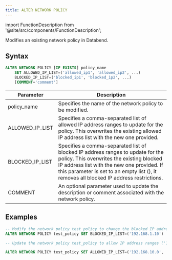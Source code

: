 ```yaml
---
title: ALTER NETWORK POLICY
---
```


import FunctionDescription from '@site/src/components/FunctionDescription';

<FunctionDescription description="Introduced or updated: v1.2.26"/>

Modifies an existing network policy in Databend. 

## Syntax

```sql
ALTER NETWORK POLICY [IF EXISTS] policy_name
    SET ALLOWED_IP_LIST=('allowed_ip1', 'allowed_ip2', ...)
    BLOCKED_IP_LIST=('blocked_ip1', 'blocked_ip2', ...)
    [COMMENT='comment']
```

| Parameter       	| Description                                                                                                                                                                                                                                                           	|
|-----------------	|-----------------------------------------------------------------------------------------------------------------------------------------------------------------------------------------------------------------------------------------------------------------------	|
| policy_name     	| Specifies the name of the network policy to be modified.                                                                                                                                                                                                              	|
| ALLOWED_IP_LIST 	| Specifies a comma-separated list of allowed IP address ranges to update for the policy. This overwrites the existing allowed IP address list with the new one provided.                                                                                               	|
| BLOCKED_IP_LIST 	| Specifies a comma-separated list of blocked IP address ranges to update for the policy. This overwrites the existing blocked IP address list with the new one provided. If this parameter is set to an empty list (), it removes all blocked IP address restrictions. 	|
| COMMENT         	| An optional parameter used to update the description or comment associated with the network policy.                                                                                                                                                                   	|

## Examples

```sql
-- Modify the network policy test_policy to change the blocked IP address list from ('192.168.1.99') to ('192.168.1.10'):
ALTER NETWORK POLICY test_policy SET BLOCKED_IP_LIST=('192.168.1.10')

-- Update the network policy test_policy to allow IP address ranges ('192.168.10.0', '192.168.20.0') and remove any blocked IP address restrictions. Also, change the comment to 'new comment':

ALTER NETWORK POLICY test_policy SET ALLOWED_IP_LIST=('192.168.10.0', '192.168.20.0') BLOCKED_IP_LIST=() COMMENT='new comment'
```